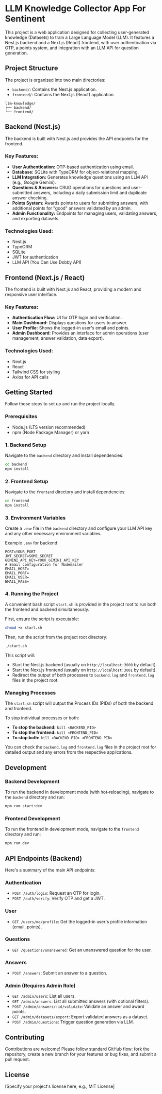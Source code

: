 # LLM Knowledge Collector App For Sentinent

This project is a web application designed for collecting user-generated knowledge (Datasets) to train a Large Language Model (LLM). It features a Nest.js backend and a Next.js (React) frontend, with user authentication via OTP, a points system, and integration with an LLM API for question generation.

## Project Structure

The project is organized into two main directories:

- `backend/`: Contains the Nest.js application.
- `frontend/`: Contains the Next.js (React) application.

```
llm-knowledge/
├── backend/
└── frontend/
```

## Backend (Nest.js)

The backend is built with Nest.js and provides the API endpoints for the frontend.

### Key Features:

- **User Authentication:** OTP-based authentication using email.
- **Database:** SQLite with TypeORM for object-relational mapping.
- **LLM Integration:** Generates knowledge questions using an LLM API (e.g., Google Gemini).
- **Questions & Answers:** CRUD operations for questions and user-submitted answers, including a daily submission limit and duplicate answer checking.
- **Points System:** Awards points to users for submitting answers, with additional points for "good" answers validated by an admin.
- **Admin Functionality:** Endpoints for managing users, validating answers, and exporting datasets.

### Technologies Used:

- Nest.js
- TypeORM
- SQLite
- JWT for authentication
- LLM API (You Can Use Dobby API)

## Frontend (Next.js / React)

The frontend is built with Next.js and React, providing a modern and responsive user interface.

### Key Features:

- **Authentication Flow:** UI for OTP login and verification.
- **Main Dashboard:** Displays questions for users to answer.
- **User Profile:** Shows the logged-in user's email and points.
- **Admin Dashboard:** Provides an interface for admin operations (user management, answer validation, data export).

### Technologies Used:

- Next.js
- React
- Tailwind CSS for styling
- Axios for API calls

## Getting Started

Follow these steps to set up and run the project locally.

### Prerequisites

- Node.js (LTS version recommended)
- npm (Node Package Manager) or yarn

### 1. Backend Setup

Navigate to the `backend` directory and install dependencies:

```bash
cd backend
npm install
```

### 2. Frontend Setup

Navigate to the `frontend` directory and install dependencies:

```bash
cd frontend
npm install
```

### 3. Environment Variables

Create a `.env` file in the `backend` directory and configure your LLM API key and any other necessary environment variables.

Example `.env` for backend:

```
PORT=YOUR_PORT
JWT_SECRET=SOME_SECRET
GEMINI_API_KEY=YOUR_GEMINI_API_KEY
# Email configuration for Nodemailer
EMAIL_HOST=
EMAIL_PORT=
EMAIL_USER=
EMAIL_PASS=

```

### 4. Running the Project

A convenient bash script `start.sh` is provided in the project root to run both the frontend and backend simultaneously.

First, ensure the script is executable:

```bash
chmod +x start.sh
```

Then, run the script from the project root directory:

```bash
./start.sh
```

This script will:
- Start the Nest.js backend (usually on `http://localhost:3000` by default).
- Start the Next.js frontend (usually on `http://localhost:3001` by default).
- Redirect the output of both processes to `backend.log` and `frontend.log` files in the project root.

### Managing Processes

The `start.sh` script will output the Process IDs (PIDs) of both the backend and frontend.

To stop individual processes or both:

- **To stop the backend:** `kill <BACKEND_PID>`
- **To stop the frontend:** `kill <FRONTEND_PID>`
- **To stop both:** `kill <BACKEND_PID> <FRONTEND_PID>`

You can check the `backend.log` and `frontend.log` files in the project root for detailed output and any errors from the respective applications.

## Development

### Backend Development

To run the backend in development mode (with hot-reloading), navigate to the `backend` directory and run:

```bash
npm run start:dev
```

### Frontend Development

To run the frontend in development mode, navigate to the `frontend` directory and run:

```bash
npm run dev
```

## API Endpoints (Backend)

Here's a summary of the main API endpoints:

### Authentication
- `POST /auth/login`: Request an OTP for login.
- `POST /auth/verify`: Verify OTP and get a JWT.

### User
- `GET /users/me/profile`: Get the logged-in user's profile information (email, points).

### Questions
- `GET /questions/unanswered`: Get an unanswered question for the user.

### Answers
- `POST /answers`: Submit an answer to a question.

### Admin (Requires Admin Role)
- `GET /admin/users`: List all users.
- `GET /admin/answers`: List all submitted answers (with optional filters).
- `POST /admin/answers/:id/validate`: Validate an answer and award points.
- `GET /admin/datasets/export`: Export validated answers as a dataset.
- `POST /admin/questions`: Trigger question generation via LLM.

## Contributing

Contributions are welcome! Please follow standard GitHub flow: fork the repository, create a new branch for your features or bug fixes, and submit a pull request.

## License

[Specify your project's license here, e.g., MIT License]
